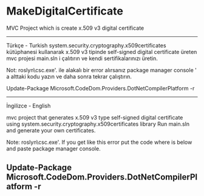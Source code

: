 # MakeDigitalCertificate
 MVC Project which is create x.509 v3 digital certificate

-----------------------------------------------------------------------------------------------------------------------
Türkçe - Turkish
system.security.cryptography.x509certificates kütüphanesi kullanarak x.509 v3 tipinde self-signed digital certificate üreten mvc projesi
main.sln i çalıtırın ve kendi sertifikalarınızı üretin. 

Not: roslyn\csc.exe'. ile alakalı bir error alırsanız package manager console ' a alttaki kodu yazın ve daha sonra tekrar çalıştırın.


Update-Package Microsoft.CodeDom.Providers.DotNetCompilerPlatform -r

----------------------------------------------------------------------------------------------------------------------
İngilizce - English

mvc project that generates x.509 v3 type self-signed digital certificate using system.security.cryptography.x509certificates library
Run main.sln and generate your own certificates.

Note: roslyn\csc.exe'. If you get like this error put the code where is below and paste package manager console.


Update-Package Microsoft.CodeDom.Providers.DotNetCompilerPlatform -r
----------------------------------------------------------------------------------------------------------------------
